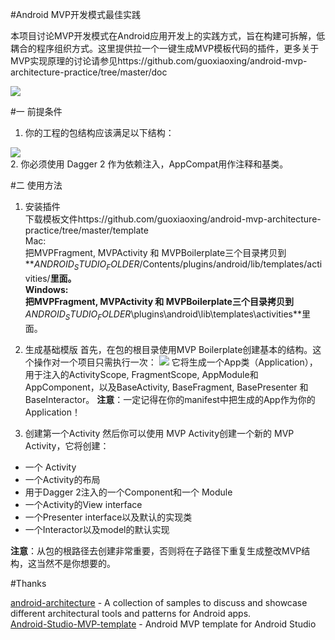 #Android MVP开发模式最佳实践

本项目讨论MVP开发模式在Android应用开发上的实践方式，旨在构建可拆解，低耦合的程序组织方式。这里提供拉一个一键生成MVP模板代码的插件，更多关于MVP实现原理的讨论请参见https://github.com/guoxiaoxing/android-mvp-architecture-practice/tree/master/doc

![](https://github.com/YannanGuo/android-mvp-architecture-practice/blob/master/art/android_architecture.png)


#一 前提条件
1. 你的工程的包结构应该满足以下结构：

![](https://github.com/guoxiaoxing/android-mvp-architecture-practice/blob/master/image/mvp_package_structure.png)  
2. 你必须使用 Dagger 2 作为依赖注入，AppCompat用作注释和基类。

#二 使用方法
1. 安装插件  
下载模板文件https://github.com/guoxiaoxing/android-mvp-architecture-practice/tree/master/template  
Mac:  
把MVPFragment, MVPActivity 和 MVPBoilerplate三个目录拷贝到**$ANDROID_STUDIO_FOLDER$/Contents/plugins/android/lib/templates/activities/**里面。  
Windows:  
把MVPFragment, MVPActivity 和 MVPBoilerplate三个目录拷贝到**$ANDROID_STUDIO_FOLDER$\plugins\android\lib\templates\activities\**里面。
2. 生成基础模版
首先，在包的根目录使用MVP Boilerplate创建基本的结构。这个操作对一个项目只需执行一次：
![](https://github.com/guoxiaoxing/android-mvp-architecture-practice/blob/master/image/create_boilerplate.png)
它将生成一个App类（Application），用于注入的ActivityScope, FragmentScope, AppModule和AppComponent，以及BaseActivity, BaseFragment, BasePresenter 和BaseInteractor。 
**注意**：一定记得在你的manifest中把生成的App作为你的Application！

3. 创建第一个Activity
然后你可以使用 MVP Activity创建一个新的 MVP Activity，它将创建：

- 一个 Activity
- 一个Activity的布局
- 用于Dagger 2注入的一个Component和一个 Module 
- 一个Activity的View  interface
- 一个Presenter interface以及默认的实现类
- 一个Interactor以及model的默认实现

**注意**：从包的根路径去创建非常重要，否则将在子路径下重复生成整改MVP结构，这当然不是你想要的。

#Thanks

[android-architecture](https://github.com/googlesamples/android-architecture) - A collection of samples to discuss and showcase different architectural tools and patterns for Android apps.  
[Android-Studio-MVP-template](https://github.com/benoitletondor/Android-Studio-MVP-template) - Android MVP template for Android Studio
